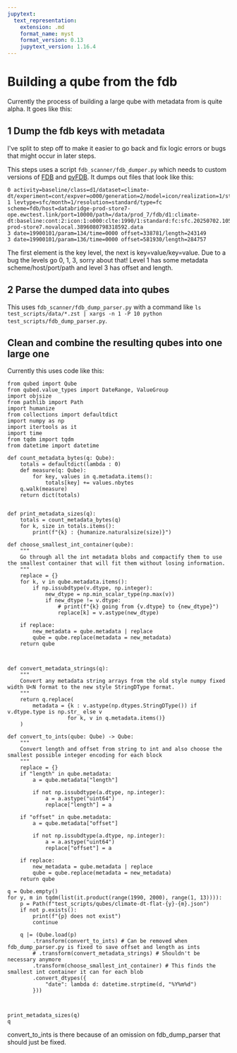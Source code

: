 ```yaml
---
jupytext:
  text_representation:
    extension: .md
    format_name: myst
    format_version: 0.13
    jupytext_version: 1.16.4
---
```


# Building a qube from the fdb

Currently the process of building a large qube with metadata from is quite alpha. It goes like this:

## 1 Dump the fdb keys with metadata
I've split to step off to make it easier to go back and fix logic errors or bugs that might occur in later steps.

This steps uses a script `fdb_scanner/fdb_dumper.py` which needs to custom versions of [FDB](https://github.com/ecmwf/fdb/tree/extra_uri_info) and [pyFDB](https://github.com/ecmwf/pyfdb/tree/extra_uri_info). It dumps out files that look like this:

```
0 activity=baseline/class=d1/dataset=climate-dt/experiment=cont/expver=o000/generation=2/model=icon/realization=1/stream=clte/year=1990
1 levtype=sfc/month=1/resolution=standard/type=fc scheme=fdb/host=databridge-prod-store7-ope.ewctest.link/port=10000/path=/data/prod_7/fdb/d1:climate-dt:baseline:cont:2:icon:1:o000:clte:1990/1:standard:fc:sfc.20250702.105843.databridge-prod-store7.novalocal.3896080798318592.data
3 date=19900101/param=134/time=0000 offset=338781/length=243149
3 date=19900101/param=136/time=0000 offset=581930/length=284757
```

The first element is the key level, the next is key=value/key=value. Due to a bug the levels go 0, 1, 3, sorry about that! Level 1 has some metadata scheme/host/port/path and level 3 has offset and length.

## 2 Parse the dumped data into qubes

This uses `fdb_scanner/fdb_dump_parser.py` with a command like `ls test_scripts/data/*.zst | xargs -n 1 -P 10 python test_scripts/fdb_dump_parser.py`.

## Clean and combine the resulting qubes into one large one

Currently this uses code like this:

```
from qubed import Qube
from qubed.value_types import DateRange, ValueGroup
import objsize
from pathlib import Path
import humanize
from collections import defaultdict
import numpy as np
import itertools as it
import time
from tqdm import tqdm
from datetime import datetime

def count_metadata_bytes(q: Qube):
    totals = defaultdict(lambda : 0)
    def measure(q: Qube):
        for key, values in q.metadata.items():
            totals[key] += values.nbytes
    q.walk(measure)
    return dict(totals)


def print_metadata_sizes(q):
    totals = count_metadata_bytes(q)
    for k, size in totals.items():
        print(f"{k} : {humanize.naturalsize(size)}")

def choose_smallest_int_container(qube):
    """
    Go through all the int metadata blobs and compactify them to use the smallest container that will fit them without losing information.
    """
    replace = {}
    for k, v in qube.metadata.items():
        if np.issubdtype(v.dtype, np.integer):
            new_dtype = np.min_scalar_type(np.max(v))
            if new_dtype != v.dtype:
                # print(f"{k} going from {v.dtype} to {new_dtype}")
                replace[k] = v.astype(new_dtype)

    if replace:
        new_metadata = qube.metadata | replace
        qube = qube.replace(metadata = new_metadata)
    return qube



def convert_metadata_strings(q):
    """
    Convert any metadata string arrays from the old style numpy fixed width U<N format to the new style StringDType format.
    """
    return q.replace(
        metadata = {k : v.astype(np.dtypes.StringDType()) if v.dtype.type is np.str_ else v
                   for k, v in q.metadata.items()}
    )

def convert_to_ints(qube: Qube) -> Qube:
    """
    Convert length and offset from string to int and also choose the smallest possible integer encoding for each block
    """
    replace = {}
    if "length" in qube.metadata:
        a = qube.metadata["length"]

        if not np.issubdtype(a.dtype, np.integer):
            a = a.astype("uint64")
            replace["length"] = a

    if "offset" in qube.metadata:
        a = qube.metadata["offset"]

        if not np.issubdtype(a.dtype, np.integer):
            a = a.astype("uint64")
            replace["offset"] = a

    if replace:
        new_metadata = qube.metadata | replace
        qube = qube.replace(metadata = new_metadata)
    return qube

q = Qube.empty()
for y, m in tqdm(list(it.product(range(1990, 2000), range(1, 13)))):
    p = Path(f"test_scripts/qubes/climate-dt-flat-{y}-{m}.json")
    if not p.exists():
        print(f"{p} does not exist")
        continue

    q |= (Qube.load(p)
        .transform(convert_to_ints) # Can be removed when fdb_dump_parser.py is fixed to save offset and length as ints
        # .transform(convert_metadata_strings) # Shouldn't be necessary anymore
        .transform(choose_smallest_int_container) # This finds the smallest int container it can for each blob
        .convert_dtypes({
            "date": lambda d: datetime.strptime(d, "%Y%m%d")
        }))



print_metadata_sizes(q)
q
```

convert_to_ints is there because of an omission on fdb_dump_parser that should just be fixed.
